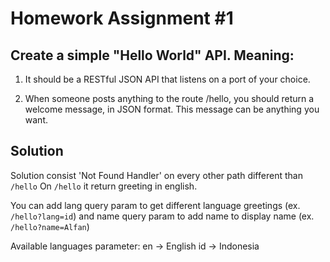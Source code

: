 # Homework Assignment #1

## Create a simple "Hello World" API. Meaning:

1. It should be a RESTful JSON API that listens on a port of your choice.

2. When someone posts anything to the route /hello, you should return a welcome message, in JSON format. This message can be anything you want.

## Solution

Solution consist 'Not Found Handler' on every other path different than `/hello`
On `/hello` it return greeting in english.

You can add lang query param to get different language greetings (ex. `/hello?lang=id`) and name query param to add name to display name (ex. `/hello?name=Alfan`)

Available languages parameter:
en -> English
id -> Indonesia